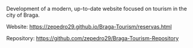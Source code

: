 Development of a modern, up-to-date website focused on tourism in the city of Braga.

Website: https://zepedro29.github.io/Braga-Tourism/reservas.html

Repository: https://github.com/zepedro29/Braga-Tourism-Repository
